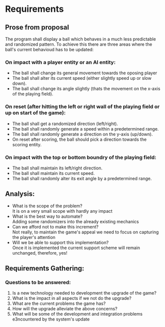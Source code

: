 # Requirements

## Prose from proposal
The program shall display a ball which behaves in a much less predictable and randomized pattern. To achieve this there are three areas where the ball's current behavioud has to be updated:
### On impact with a player entity or an AI entity:
- The ball shall change its general movement towards the oposing player
- The ball shall alter its current speed (either slightly speed up or slow down).
- The ball shall change its angle slightly (thats the movement on the x-axis of the playing field).

### On reset (after hitting the left or right wall of the playing field or up on start of the game):
- The ball shall get a randomized direction (left/right).
- The ball shall randomly generate a speed within a predetermined range.
- The ball shall randomly generate a direction on the y-axis (up/down).
- On reset after scoring, the ball should pick a direction towards the scoring entity.

### On impact with the top or bottom boundry of the playing field:
- The ball shall maintain its left/right direction.
- The ball shall maintain its current speed.
- The ball shall randomly alter its exit angle by a predetermined range.

## Analysis:
- What is the scope of the problem? \
  It is on a very small scope with hardly any impact
- What is the best way to automate? \
  Adding some randomizers into the already existing mechanics
- Can we afford not to make this increment? \
  Not really, to maintain the game's appeal we need to focus on capturing the player's attention
- Will we be able to support this implementation? \
  Once it is implemented the current support scheme will remain unchanged, therefore, yes!

## Requirements Gathering:

### Questions to be answered:
1. Is a new technology needed to development the upgrade of the game?
2. What is the impact in all aspects if we not do the upgrade?
3. What are the current problems the game has?
4. How will the upgrade alleviate the above concerns?
5. What will be some of the development and integration problems e3ncountered  by the system's update
